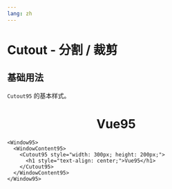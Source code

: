 ```yaml
---
lang: zh
---
```


# Cutout - 分割 / 裁剪

## 基础用法

`Cutout95` 的基本样式。

<div>
  <Window95>
    <WindowContent95>
      <Cutout95 style="width: 300px; height: 200px;">
        <h1 style="text-align: center;">Vue95</h1>
      </Cutout95>
    </WindowContent95>
  </Window95>
</div>

```vue{3,4,5}
<Window95>
  <WindowContent95>
    <Cutout95 style="width: 300px; height: 200px;">
      <h1 style="text-align: center;">Vue95</h1>
    </Cutout95>
  </WindowContent95>
</Window95>
```
